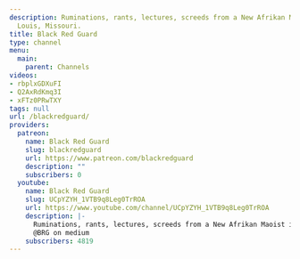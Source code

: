 ```yaml
---
description: Ruminations, rants, lectures, screeds from a New Afrikan Maoist in Saint
  Louis, Missouri.
title: Black Red Guard
type: channel
menu:
  main:
    parent: Channels
videos:
- rbplxGDXuFI
- Q2AxRdKmq3I
- xFTz0PRwTXY
tags: null
url: /blackredguard/
providers:
  patreon:
    name: Black Red Guard
    slug: blackredguard
    url: https://www.patreon.com/blackredguard
    description: ""
    subscribers: 0
  youtube:
    name: Black Red Guard
    slug: UCpYZYH_1VTB9q8Leg0TrROA
    url: https://www.youtube.com/channel/UCpYZYH_1VTB9q8Leg0TrROA
    description: |-
      Ruminations, rants, lectures, screeds from a New Afrikan Maoist in Saint Louis, Missouri.
      @BRG on medium
    subscribers: 4819
---
```

